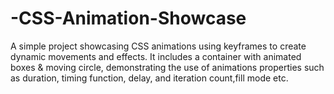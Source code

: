 # -CSS-Animation-Showcase
 A simple project showcasing CSS animations using keyframes to create dynamic movements and effects. It includes a container with animated boxes &amp;  moving circle, demonstrating the use of animations properties such as duration, timing function, delay, and iteration count,fill mode etc. 
